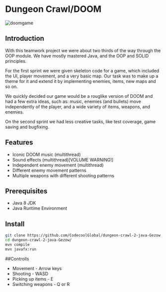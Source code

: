 # Dungeon Crawl/DOOM
![doomgame](https://user-images.githubusercontent.com/79324489/167413192-e4a07c15-6afd-4ac3-aed3-9d61a9309c14.png)

## Introduction

With this teamwork project we were about two thirds of the way through the OOP module. We have mostly mastered Java, and the OOP and SOLID principles.

For the first sprint we were given skeleton code for a game, which included the UI, player movement, and a very basic map. Our task was to make up a theme for it and extend it by implementing enemies, items, new maps and so on.

We quickly decided our game would be a rouglike version of DOOM and had a few extra ideas, such as: music, enemies (and bullets) move independently of the player, and a wide variety of items, weapons, and enemies.

On the second sprint we had less creative tasks, like test coverage, game saving and bugfixing.

## Features

- Iconic DOOM music (multithread)
- Sound effects (multithread)[VOLUME WARNING!]
- Independent enemy movement (multithread)
- Different enemy movement patterns
- Multiple weapons with different shooting patterns

## Prerequisites

- Java 8 JDK
- Java Runtime Environment

## Install

``` sh
git clone https://github.com/CodecoolGlobal/dungeon-crawl-2-java-Gezow
cd dungeon-crawl-2-java-Gezow/
mvn compile
mvn javafx:run
```

##Controlls

- Movement - Arrow keys
- Shooting - WASD
- Picking up items - E
- Switching weapons - Q or R
